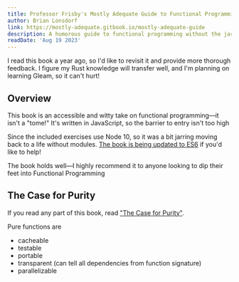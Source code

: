 ```yaml
---
title: Professor Frisby's Mostly Adequate Guide to Functional Programming
author: Brian Lonsdorf
link: https://mostly-adequate.gitbook.io/mostly-adequate-guide
description: A humorous guide to functional programming without the jargon
readDate: 'Aug 19 2023'
---
```


I read this book a year ago, so I'd like to revisit it and provide more thorough feedback. I figure my Rust knowledge will transfer well, and I'm planning on learning Gleam, so it can't hurt!

## Overview

This book is an accessible and witty take on functional programming—it isn't a "tome!" It's written in JavaScript, so the barrier to entry isn't too high

Since the included exercises use Node 10, so it was a bit jarring moving back to a life without modules. [The book is being updated to ES6](https://github.com/MostlyAdequate/mostly-adequate-guide/pull/235) if you'd like to help!

The book holds well—I highly recommend it to anyone looking to dip their feet into Functional Programming

## The Case for Purity

If you read any part of this book, read ["The Case for Purity"](https://mostly-adequate.gitbook.io/mostly-adequate-guide/ch03#the-case-for-purity).

Pure functions are

- cacheable
- testable
- portable
- transparent (can tell all dependencies from function signature)
- parallelizable
